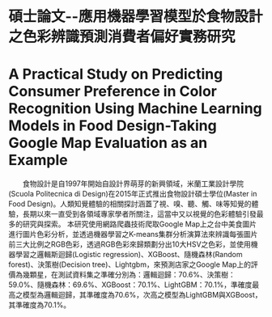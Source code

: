 # 碩士論文--應用機器學習模型於食物設計之色彩辨識預測消費者偏好實務研究
# A Practical Study on Predicting Consumer Preference in Color Recognition Using Machine Learning Models in Food Design-Taking Google Map Evaluation as an Example</br>

&emsp;&emsp;食物設計是自1997年開始自設計界萌芽的新興領域，米蘭工業設計學院(Scuola Politecnica di Design)在2015年正式推出食物設計碩士學位(Master in Food Design)。人類知覺體驗的相關探討涵蓋了視、嗅、聽、觸、味等知覺的體驗，長期以來一直受到各領域專家學者所關注，這當中又以視覺的色彩體驗引發最多的研究與探索。
本研究使用網路爬蟲技術爬取Google Map上之台中美食圖片進行圖片色彩分析，並透過機器學習之K-means集群分析演算法來辨識每張圖片前三大比例之RGB色彩，透過RGB色彩來歸類劃分出10大HSV之色彩，並使用機器學習之邏輯斯迴歸(Logistic regression)、XGBoost、隨機森林(Random forest)、決策樹(Decision tree)、Lightgbm，來預測店家之Google Map上的評價為幾顆星，在測試資料集之準確分別為：邏輯迴歸：70.6%、決策樹：59.0%、隨機森林：69.6%、XGBoost：70.1%、LightGBM：70.1%，準確度最高之模型為邏輯迴歸，其準確度為70.6%，次高之模型為LightGBM與XGBoost，其準確度為70.1%。
